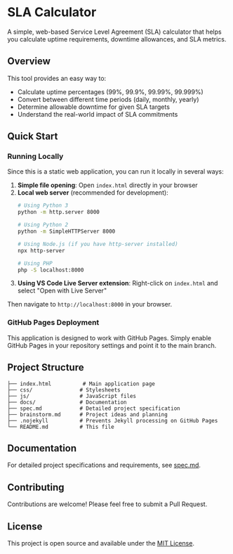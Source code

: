 # SLA Calculator

A simple, web-based Service Level Agreement (SLA) calculator that helps you calculate uptime requirements, downtime allowances, and SLA metrics.

## Overview

This tool provides an easy way to:
- Calculate uptime percentages (99%, 99.9%, 99.99%, 99.999%)
- Convert between different time periods (daily, monthly, yearly)
- Determine allowable downtime for given SLA targets
- Understand the real-world impact of SLA commitments

## Quick Start

### Running Locally

Since this is a static web application, you can run it locally in several ways:

1. **Simple file opening**: Open `index.html` directly in your browser
2. **Local web server** (recommended for development):
   ```bash
   # Using Python 3
   python -m http.server 8000
   
   # Using Python 2
   python -m SimpleHTTPServer 8000
   
   # Using Node.js (if you have http-server installed)
   npx http-server
   
   # Using PHP
   php -S localhost:8000
   ```
3. **Using VS Code Live Server extension**: Right-click on `index.html` and select "Open with Live Server"

Then navigate to `http://localhost:8000` in your browser.

### GitHub Pages Deployment

This application is designed to work with GitHub Pages. Simply enable GitHub Pages in your repository settings and point it to the main branch.

## Project Structure

```
├── index.html          # Main application page
├── css/               # Stylesheets
├── js/                # JavaScript files
├── docs/              # Documentation
├── spec.md            # Detailed project specification
├── brainstorm.md      # Project ideas and planning
├── .nojekyll          # Prevents Jekyll processing on GitHub Pages
└── README.md          # This file
```

## Documentation

For detailed project specifications and requirements, see [spec.md](spec.md).

## Contributing

Contributions are welcome! Please feel free to submit a Pull Request.

## License

This project is open source and available under the [MIT License](LICENSE).